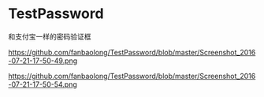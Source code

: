 # TestPassword
和支付宝一样的密码验证框

https://github.com/fanbaolong/TestPassword/blob/master/Screenshot_2016-07-21-17-50-49.png

https://github.com/fanbaolong/TestPassword/blob/master/Screenshot_2016-07-21-17-50-54.png
